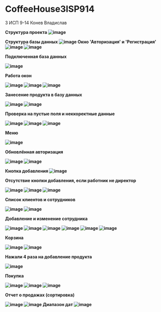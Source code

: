 # CoffeeHouse3ISP914

<h> 3 ИСП 9-14 Конев Владислав <h>

  <b> Структура проекта <b>
![image](https://user-images.githubusercontent.com/116340796/218976586-7e57b3aa-9065-498d-a5d3-38fe41b65e9a.png)
    
  <b> Структура базы данных <b>
  ![image](https://user-images.githubusercontent.com/116340796/218977347-5292b7ce-88b4-42ae-8178-bc8388943a20.png)
  <b> Окно 'Авторизация' и 'Регистрация'<b>
  ![image](https://user-images.githubusercontent.com/116340796/218982213-ad9d7dcf-8af4-4c12-bba9-19d1f46afc94.png)
  ![image](https://user-images.githubusercontent.com/116340796/218982281-279fe2ec-a663-448a-914c-e21b46b4d3e3.png)

    
  <b> Подключенная база данных<b>
    
 ![image](https://user-images.githubusercontent.com/116340796/218981703-d46bf974-d938-4b8b-852b-3dee3952d6ef.png)
    
    
  <b> Работа окон <b>
    
  
![image](https://user-images.githubusercontent.com/116340796/218982851-0cebbc7f-956d-48ca-a3f4-480dd4cfcf33.png)
![image](https://user-images.githubusercontent.com/116340796/218983138-81ab2bdd-9b19-4b84-a858-08c0f6655360.png)
![image](https://user-images.githubusercontent.com/116340796/218983256-217d750c-2eaf-452d-aa56-c830360a871c.png)


<b> Занесение продукта в базу данных<b>

![image](https://user-images.githubusercontent.com/116340796/219665369-37a4884e-7e10-4fea-ae1a-5a69ec5d4e78.png)
![image](https://user-images.githubusercontent.com/116340796/219665382-44a2922c-b30f-4d64-bdfd-4bf0b454803e.png)


<b> Проверка на пустые поля и неккоректные данные <b>

![image](https://user-images.githubusercontent.com/116340796/219852079-18b2efcc-c8bb-44d3-822a-f0fb2e79c01d.png)
![image](https://user-images.githubusercontent.com/116340796/219852127-d9056852-3133-49f3-9e7b-7038e37e1dbc.png)
![image](https://user-images.githubusercontent.com/116340796/219852216-efb707cf-de99-402e-8b27-9c548941e5e6.png)

<b> Меню <b>

![image](https://user-images.githubusercontent.com/116340796/220129059-708404ed-8b0f-4e28-9ed7-212f4f9abbfc.png)

<b> Обновлённая авторизация <b>

![image](https://user-images.githubusercontent.com/116340796/230559297-9d520a77-c1db-44dc-96e4-c7d80fcbaf7a.png)
![image](https://user-images.githubusercontent.com/116340796/230559351-e7d5714d-4732-4a7e-98a5-969b22a31d55.png)

<b> Кнопка добавления <b>
![image](https://user-images.githubusercontent.com/116340796/230559484-c7894296-3692-4277-b1c9-defb2fa909f2.png)

<b> Отсутствие кнопки добавления, если работник не директор <b>

![image](https://user-images.githubusercontent.com/116340796/230559639-e2cbdb63-8a4e-4bba-ab58-14c6bf03e658.png)
![image](https://user-images.githubusercontent.com/116340796/230559668-12fb11b8-ca82-407f-b4e0-7c8c5b445efd.png)
![image](https://user-images.githubusercontent.com/116340796/230559692-123730fa-1378-4518-8f4b-b478cab23379.png)

<b> Список клиентов и сотрудников <b>

![image](https://user-images.githubusercontent.com/116340796/231679692-12b5a09b-12c8-4565-a01f-97d2c832d8dc.png)
![image](https://user-images.githubusercontent.com/116340796/231679748-4f9469da-a5d5-4ecd-9ae4-305a4ee3cc65.png)

<b> Добавление и изменение сотрудника <b>

![image](https://user-images.githubusercontent.com/116340796/231768487-58982803-3f43-40aa-9f52-d7c180a2987e.png)
![image](https://user-images.githubusercontent.com/116340796/231768890-52eed330-7728-49d4-be0d-ee04e162565f.png)
![image](https://user-images.githubusercontent.com/116340796/231768939-f316a31b-ce50-4775-ac15-6a18f9c94195.png)
![image](https://user-images.githubusercontent.com/116340796/231769034-7c75de71-4c7f-4f32-9b21-024d8d496fde.png)
![image](https://user-images.githubusercontent.com/116340796/231769240-b7f702b9-0fb8-4d34-b2ee-7c1932299eee.png)
![image](https://user-images.githubusercontent.com/116340796/231769287-484f3ab9-7fc7-4415-8326-921178d34874.png)

<b> Корзина <b>

![image](https://user-images.githubusercontent.com/116340796/233644614-4505a11f-8814-4620-a9dc-ad1c47711247.png)
![image](https://user-images.githubusercontent.com/116340796/233644673-896c2313-dab9-437d-9b57-4353ea63e218.png)

<b> Нажали 4 раза на добавление продукта <b>

![image](https://user-images.githubusercontent.com/116340796/233645040-4bd98444-f335-4e31-aa4e-433bd3cada23.png)


<b> Покупка <b>

![image](https://user-images.githubusercontent.com/116340796/233965474-9f623221-843a-460f-b987-a34a30931cdc.png)
![image](https://user-images.githubusercontent.com/116340796/233965527-5378bfde-ebd2-4a68-99f9-12089b7e9549.png)
![image](https://user-images.githubusercontent.com/116340796/233965740-2cd2d5af-1949-4f66-aa09-dd681dfa71cc.png)

<b> Отчет о продажах (сортировка)<b>

![image](https://user-images.githubusercontent.com/116340796/234872484-f6ce5880-dcac-429a-a2b1-ec3b40eed1b5.png)
![image](https://user-images.githubusercontent.com/116340796/234872539-528f51b2-e252-44aa-b332-9be01b978187.png)
<b> Диапазон дат <b>
![image](https://user-images.githubusercontent.com/116340796/234872621-5ffad9f8-40b5-4db8-a7f9-4a01a4d683e5.png)







